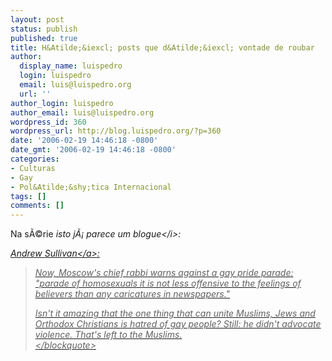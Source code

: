 ```yaml
---
layout: post
status: publish
published: true
title: H&Atilde;&iexcl; posts que d&Atilde;&iexcl; vontade de roubar
author:
  display_name: luispedro
  login: luispedro
  email: luis@luispedro.org
  url: ''
author_login: luispedro
author_email: luis@luispedro.org
wordpress_id: 360
wordpress_url: http://blog.luispedro.org/?p=360
date: '2006-02-19 14:46:18 -0800'
date_gmt: '2006-02-19 14:46:18 -0800'
categories:
- Culturas
- Gay
- Pol&Atilde;&shy;tica Internacional
tags: []
comments: []
---
```

<p>Na s&Atilde;&copy;rie <i>isto j&Atilde;&iexcl; parece um blogue<&#47;i>:</p>
<p><a href="http:&#47;&#47;time.blogs.com&#47;daily_dish&#47;2006&#47;02&#47;a_rabbi_joins_i.html">Andrew Sullivan<&#47;a>:</p>
<blockquote><p>
Now, Moscow's chief rabbi warns against a gay pride parade: "parade of homosexuals it is not less offensive to the feelings of believers than any caricatures in newspapers."</p>
<p>Isn't it amazing that the one thing that can unite Muslims, Jews and Orthodox Christians is hatred of gay people? Still: he didn't advocate violence. That's left to the Muslims.<br />
<&#47;blockquote></p>
